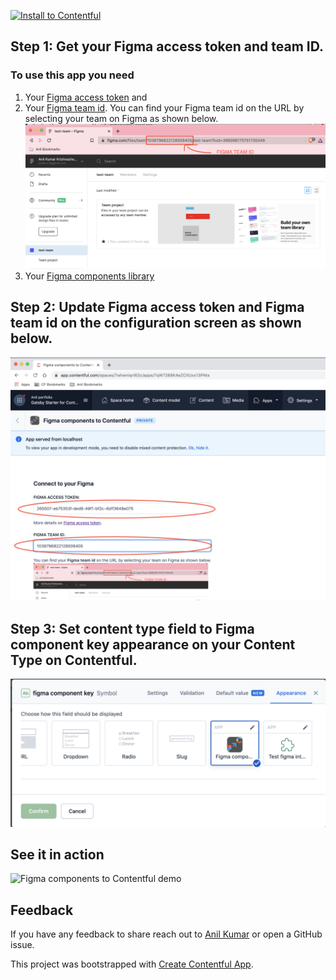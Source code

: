 [![Install to Contentful](https://www.ctfstatic.com/button/install-small.svg)](https://app.contentful.com/deeplink?link=apps&id=7qW7288K4eZCXUxx13PNts)


## Step 1: Get your Figma access token and team ID.
### To use this app you need 
1. Your [Figma access token](https://www.figma.com/developers/api#access-tokens) and  
2. Your [Figma team id](https://spectrum.chat/figma/general/how-to-get-team-id-and-project-id-for-api~191126f9-ec4f-4c4f-9964-766ae2b4916f).
You can find your Figma team id on the URL by selecting your team on Figma as shown below.
![Figma team ID](./docs/figma-team-id.png)
3. Your [Figma components library](https://help.figma.com/hc/en-us/articles/360041051154-Guide-to-libraries-in-Figma)


## Step 2: Update **Figma access token** and **Figma team id** on the configuration screen as shown below. 
![App Config screen](./docs/config-figma-components-contentful.png)

## Step 3: Set content type field to Figma component key appearance  on your Content Type on Contentful.
![Figma component key field appearance selector](./docs/field-appearance.png)


## See it in action
![Figma components to Contentful demo](./docs/figma-components-contentful.gif)

## Feedback
If you have any feedback to share reach out to [Anil Kumar](https://twitter.com/anilbms75) or open a GitHub issue. 


This project was bootstrapped with [Create Contentful App](https://github.com/contentful/create-contentful-app).